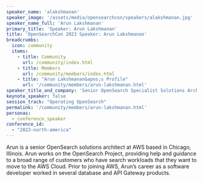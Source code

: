 ```yaml
---
speaker_name: 'alakshmanan'
speaker_image: '/assets/media/opensearchcon/speakers/alakshmanan.jpg'
speaker_name_full: 'Arun Lakshmanan'
primary_title: 'Speaker: Arun Lakshmanan'
title: 'OpenSearchCon 2023 Speaker: Arun Lakshmanan'
breadcrumbs:
  icon: community
  items:
    - title: Community
      url: /community/index.html
    - title: Members
      url: /community/members/index.html
    - title: "Arun Lakshmanan&apos;s Profile"
      url: '/community/members/arun-lakshmanan.html'
speaker_title_and_company: 'Senior OpenSearch Specialist Solutions Architect, AWS'
keynote_speaker: false
session_track: "Operating OpenSearch"
permalink: '/community/members/arun-lakshmanan.html'
personas:
  - conference_speaker
conference_id:
  - "2023-north-america"
---
```


Arun is a senior OpenSearch solutions architect at AWS based in Chicago, Illinois. Arun works on the OpenSearch Project, providing help and guidance to a broad range of customers who have search workloads that they want to move to the AWS Cloud. Prior to joining AWS, Arun’s career as a software developer worked in several database and API Gateway products.

